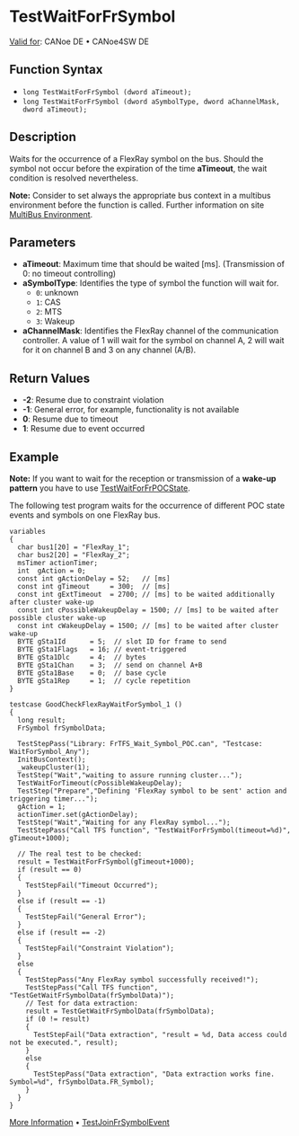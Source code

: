 # TestWaitForFrSymbol

[Valid for](../../../Shared/FeatureAvailability.md): CANoe DE • CANoe4SW DE

## Function Syntax

- `long TestWaitForFrSymbol (dword aTimeout);`
- `long TestWaitForFrSymbol (dword aSymbolType, dword aChannelMask, dword aTimeout);`

## Description

Waits for the occurrence of a FlexRay symbol on the bus. Should the symbol not occur before the expiration of the time **aTimeout**, the wait condition is resolved nevertheless.

**Note:** Consider to set always the appropriate bus context in a multibus environment before the function is called. Further information on site [MultiBus Environment](../../../Shared/CAPL/General/TestMultiBusEnvironment.md).

## Parameters

- **aTimeout**: Maximum time that should be waited [ms]. (Transmission of 0: no timeout controlling)
- **aSymbolType**: Identifies the type of symbol the function will wait for.
  - `0`: unknown
  - `1`: CAS
  - `2`: MTS
  - `3`: Wakeup
- **aChannelMask**: Identifies the FlexRay channel of the communication controller. A value of 1 will wait for the symbol on channel A, 2 will wait for it on channel B and 3 on any channel (A/B).

## Return Values

- **-2**: Resume due to constraint violation
- **-1**: General error, for example, functionality is not available
- **0**: Resume due to timeout
- **1**: Resume due to event occurred

## Example

**Note:** If you want to wait for the reception or transmission of a **wake-up pattern** you have to use [TestWaitForFrPOCState](CAPLfunctionTestWaitForFrPOCState.md).

The following test program waits for the occurrence of different POC state events and symbols on one FlexRay bus.

```plaintext
variables
{
  char bus1[20] = "FlexRay_1";
  char bus2[20] = "FlexRay_2";
  msTimer actionTimer;
  int  gAction = 0;
  const int gActionDelay = 52;   // [ms]
  const int gTimeout     = 300;  // [ms]
  const int gExtTimeout  = 2700; // [ms] to be waited additionally after cluster wake-up
  const int cPossibleWakeupDelay = 1500; // [ms] to be waited after possible cluster wake-up
  const int cWakeupDelay = 1500; // [ms] to be waited after cluster wake-up
  BYTE gSta1Id      = 5;  // slot ID for frame to send
  BYTE gSta1Flags   = 16; // event-triggered
  BYTE gSta1Dlc     = 4;  // bytes
  BYTE gSta1Chan    = 3;  // send on channel A+B
  BYTE gSta1Base    = 0;  // base cycle
  BYTE gSta1Rep     = 1;  // cycle repetition
}

testcase GoodCheckFlexRayWaitForSymbol_1 ()
{
  long result;
  FrSymbol frSymbolData;

  TestStepPass("Library: FrTFS_Wait_Symbol_POC.can", "Testcase: WaitForSymbol_Any");
  InitBusContext();
  _wakeupCluster(1);
  TestStep("Wait","waiting to assure running cluster...");
  TestWaitForTimeout(cPossibleWakeupDelay);
  TestStep("Prepare","Defining 'FlexRay symbol to be sent' action and triggering timer...");
  gAction = 1;
  actionTimer.set(gActionDelay);
  TestStep("Wait","Waiting for any FlexRay symbol...");
  TestStepPass("Call TFS function", "TestWaitForFrSymbol(timeout=%d)", gTimeout+1000);

  // The real test to be checked:
  result = TestWaitForFrSymbol(gTimeout+1000);
  if (result == 0)
  {
    TestStepFail("Timeout Occurred");
  }
  else if (result == -1)
  {
    TestStepFail("General Error");
  }
  else if (result == -2)
  {
    TestStepFail("Constraint Violation");
  }
  else
  {
    TestStepPass("Any FlexRay symbol successfully received!");
    TestStepPass("Call TFS function", "TestGetWaitFrSymbolData(frSymbolData)");
    // Test for data extraction:
    result = TestGetWaitFrSymbolData(frSymbolData);
    if (0 != result)
    {
      TestStepFail("Data extraction", "result = %d, Data access could not be executed.", result);
    }
    else
    {
      TestStepPass("Data extraction", "Data extraction works fine. Symbol=%d", frSymbolData.FR_Symbol);
    }
  }
}
```

[More Information](CAPLfunctionTestGetWaitFrSymbolData.md) • [TestJoinFrSymbolEvent](CAPLfunctionTestJoinFrSymbolEvent.md)
